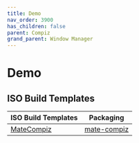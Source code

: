 ```yaml
---
title: Demo
nav_order: 3900
has_children: false
parent: Compiz
grand_parent: Window Manager
---
```



# Demo


## ISO Build Templates

| ISO Build Templates | Packaging |
| --- | --- |
| [MateCompiz](https://github.com/samwhelp/ezarcher-adjustment/tree/main/project/ezarcher-adjustment-system/ezarcher-adjustment-iso-profile/recipe/template/20221030/alternative/Templates/Mate/MateCompiz-20221030) | [mate-compiz](https://github.com/samwhelp/ezarcher-adjustment/tree/main/project/ezarcher-adjustment-system/ezarcher-adjustment-packaging/pack/alternative/de/mate/mate-compiz) |
